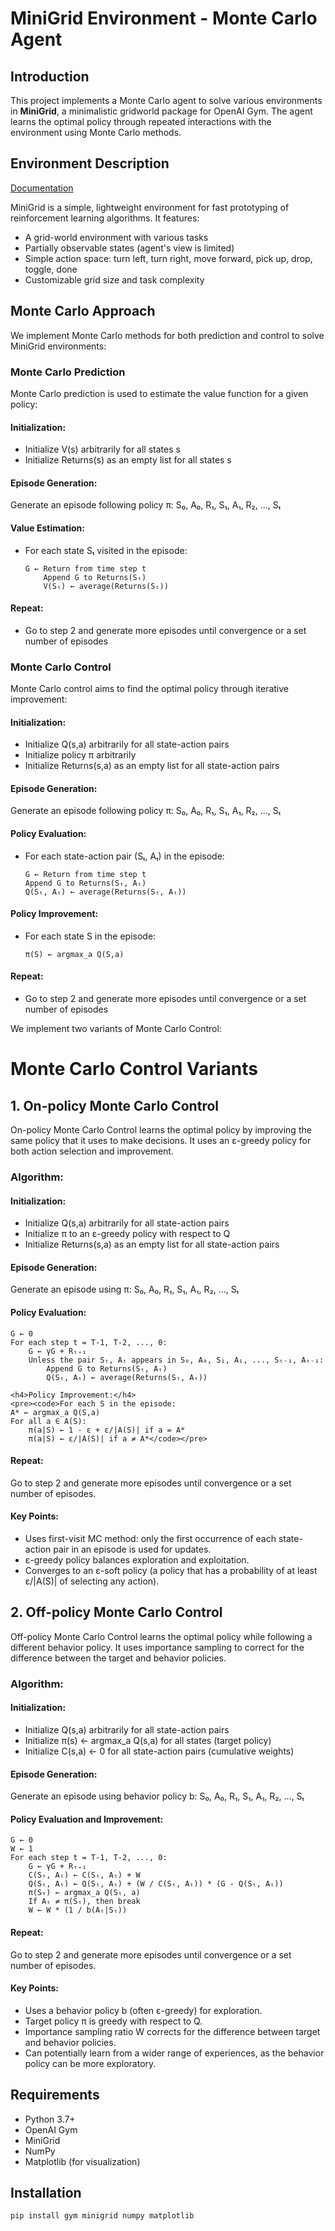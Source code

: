 <h1>MiniGrid Environment - Monte Carlo Agent</h1>


<h2 id="introduction">Introduction</h2>
    <p>This project implements a Monte Carlo agent to solve various environments in <strong>MiniGrid</strong>, a minimalistic gridworld package for OpenAI Gym. The agent learns the optimal policy through repeated interactions with the environment using Monte Carlo methods.</p>

<h2 id="environment-description">Environment Description</h2>

   <a href="https://minigrid.farama.org/environments/minigrid/EmptyEnv/">Documentation</a>
    <p>MiniGrid is a simple, lightweight environment for fast prototyping of reinforcement learning algorithms. It features:</p>
    <ul>
        <li>A grid-world environment with various tasks</li>
        <li>Partially observable states (agent's view is limited)</li>
        <li>Simple action space: turn left, turn right, move forward, pick up, drop, toggle, done</li>
        <li>Customizable grid size and task complexity</li>
    </ul>
    

 <h2 id="monte-carlo-approach">Monte Carlo Approach</h2>
    <p>We implement Monte Carlo methods for both prediction and control to solve MiniGrid environments:</p>

<h3 id="monte-carlo-prediction">Monte Carlo Prediction</h3>
    <p>Monte Carlo prediction is used to estimate the value function for a given policy:</p>
    <h4>Initialization:</h4>
    <ul>
        <li>Initialize V(s) arbitrarily for all states s</li>
        <li>Initialize Returns(s) as an empty list for all states s</li>
    </ul>

<h4>Episode Generation:</h4>
<p>Generate an episode following policy π: S₀, A₀, R₁, S₁, A₁, R₂, ..., Sₜ</p>

<h4>Value Estimation:</h4>
    <ul>
        <li>For each state Sₜ visited in the episode:</li>
        <pre><code>G ← Return from time step t
    Append G to Returns(Sₜ)
    V(Sₜ) ← average(Returns(Sₜ))</code></pre>
    </ul>

<h4>Repeat:</h4>
    <ul>
        <li>Go to step 2 and generate more episodes until convergence or a set number of episodes</li>
    </ul>

<h3 id="monte-carlo-control">Monte Carlo Control</h3>
    <p>Monte Carlo control aims to find the optimal policy through iterative improvement:</p>

<h4>Initialization:</h4>
    <ul>
        <li>Initialize Q(s,a) arbitrarily for all state-action pairs</li>
        <li>Initialize policy π arbitrarily</li>
        <li>Initialize Returns(s,a) as an empty list for all state-action pairs</li>
    </ul>
    <h4>Episode Generation:</h4>
    <p>Generate an episode following policy π: S₀, A₀, R₁, S₁, A₁, R₂, ..., Sₜ</p>

<h4>Policy Evaluation:</h4>
    <ul>
        <li>For each state-action pair (Sₜ, Aₜ) in the episode:</li>
        <pre><code>G ← Return from time step t
Append G to Returns(Sₜ, Aₜ)
Q(Sₜ, Aₜ) ← average(Returns(Sₜ, Aₜ))</code></pre>
    </ul>

 <h4>Policy Improvement:</h4>
    <ul>
        <li>For each state S in the episode:</li>
        <pre><code>π(S) ← argmax_a Q(S,a)</code></pre>
    </ul>

 <h4>Repeat:</h4>
    <ul>
        <li>Go to step 2 and generate more episodes until convergence or a set number of episodes</li>
    </ul>

<p>We implement two variants of Monte Carlo Control:</p>
    <h1>Monte Carlo Control Variants</h1>

<h2>1. On-policy Monte Carlo Control</h2>
    <p>On-policy Monte Carlo Control learns the optimal policy by improving the same policy that it uses to make decisions. It uses an ε-greedy policy for both action selection and improvement.</p>
    <h3>Algorithm:</h3>
    <h4>Initialization:</h4>
    <ul>
        <li>Initialize Q(s,a) arbitrarily for all state-action pairs</li>
        <li>Initialize π to an ε-greedy policy with respect to Q</li>
        <li>Initialize Returns(s,a) as an empty list for all state-action pairs</li>
    </ul>
    <h4>Episode Generation:</h4>
    <p>Generate an episode using π: S₀, A₀, R₁, S₁, A₁, R₂, ..., Sₜ</p>
    <h4>Policy Evaluation:</h4>
    <pre><code>G ← 0
For each step t = T-1, T-2, ..., 0:
    G ← γG + Rₜ₊₁
    Unless the pair Sₜ, Aₜ appears in S₀, A₀, S₁, A₁, ..., Sₜ₋₁, Aₜ₋₁:
        Append G to Returns(Sₜ, Aₜ)
        Q(Sₜ, Aₜ) ← average(Returns(Sₜ, Aₜ))</code></pre>

    <h4>Policy Improvement:</h4>
    <pre><code>For each S in the episode:
    A* ← argmax_a Q(S,a)
    For all a ∈ A(S):
        π(a|S) ← 1 - ε + ε/|A(S)| if a = A*
        π(a|S) ← ε/|A(S)| if a ≠ A*</code></pre>
<h4>Repeat:</h4>
    <p>Go to step 2 and generate more episodes until convergence or a set number of episodes.</p>

   <h4>Key Points:</h4>
    <ul>
        <li>Uses first-visit MC method: only the first occurrence of each state-action pair in an episode is used for updates.</li>
        <li>ε-greedy policy balances exploration and exploitation.</li>
        <li>Converges to an ε-soft policy (a policy that has a probability of at least ε/|A(S)| of selecting any action).</li>
    </ul>

   <h2>2. Off-policy Monte Carlo Control</h2>
    <p>Off-policy Monte Carlo Control learns the optimal policy while following a different behavior policy. It uses importance sampling to correct for the difference between the target and behavior policies.</p>

   <h3>Algorithm:</h3>

   <h4>Initialization:</h4>
    <ul>
        <li>Initialize Q(s,a) arbitrarily for all state-action pairs</li>
        <li>Initialize π(s) ← argmax_a Q(s,a) for all states (target policy)</li>
        <li>Initialize C(s,a) ← 0 for all state-action pairs (cumulative weights)</li>
    </ul>

   <h4>Episode Generation:</h4>
    <p>Generate an episode using behavior policy b: S₀, A₀, R₁, S₁, A₁, R₂, ..., Sₜ</p>

   <h4>Policy Evaluation and Improvement:</h4>
    <pre><code>G ← 0
W ← 1
For each step t = T-1, T-2, ..., 0:
    G ← γG + Rₜ₊₁
    C(Sₜ, Aₜ) ← C(Sₜ, Aₜ) + W
    Q(Sₜ, Aₜ) ← Q(Sₜ, Aₜ) + (W / C(Sₜ, Aₜ)) * (G - Q(Sₜ, Aₜ))
    π(Sₜ) ← argmax_a Q(Sₜ, a)
    If Aₜ ≠ π(Sₜ), then break
    W ← W * (1 / b(Aₜ|Sₜ))</code></pre>

   <h4>Repeat:</h4>
    <p>Go to step 2 and generate more episodes until convergence or a set number of episodes.</p>

   <h4>Key Points:</h4>
    <ul>
        <li>Uses a behavior policy b (often ε-greedy) for exploration.</li>
        <li>Target policy π is greedy with respect to Q.</li>
        <li>Importance sampling ratio W corrects for the difference between target and behavior policies.</li>
        <li>Can potentially learn from a wider range of experiences, as the behavior policy can be more exploratory.</li>
    </ul>

  <h2 id="requirements">Requirements</h2>
    <ul>
        <li>Python 3.7+</li>
        <li>OpenAI Gym</li>
        <li>MiniGrid</li>
        <li>NumPy</li>
        <li>Matplotlib (for visualization)</li>
    </ul>

 <h2 id="installation">Installation</h2>
 <pre><code>pip install gym minigrid numpy matplotlib</code></pre>